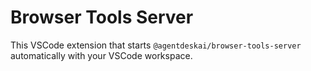 # Browser Tools Server

This VSCode extension that starts `@agentdeskai/browser-tools-server` automatically with your VSCode workspace.